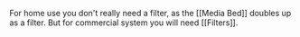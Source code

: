 For home use you don't really need a filter, as the [[Media Bed]] doubles up as a filter. But for commercial system you will need [[Filters]].